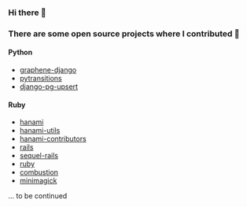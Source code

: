 ### Hi there 👋

### There are some open source projects where I contributed 🙌

####  Python
+ [graphene-django](https://github.com/graphql-python/graphene-django/commits?author=artofhuman)
+ [pytransitions](https://github.com/pytransitions/transitions/commits?author=artofhuman)
+ [django-pg-upsert](https://github.com/artofhuman/django-pg-upsert)

#### Ruby
+ [hanami](https://github.com/hanami/hanami/commits?author=artofhuman)
+ [hanami-utils](https://github.com/hanami/utils/commits?author=artofhuman)
+ [hanami-contributors](https://github.com/hanami/contributors/commits?author=artofhuman)
+ [rails](https://github.com/rails/rails/commits?author=artofhuman)
+ [sequel-rails](https://github.com/TalentBox/sequel-rails/commits?author=artofhuman)
+ [ruby](https://github.com/ruby/ruby/commits?author=artofhuman)
+ [combustion](https://github.com/pat/combustion/commits?author=artofhuman)
+ [minimagick](https://github.com/minimagick/minimagick/commits?author=artofhuman)


... to be continued
<!--
**artofhuman/artofhuman** is a ✨ _special_ ✨ repository because its `README.md` (this file) appears on your GitHub profile.

Here are some ideas to get you started:

- 🔭 I’m currently working on ...
- 🌱 I’m currently learning ...
- 👯 I’m looking to collaborate on ...
- 🤔 I’m looking for help with ...
- 💬 Ask me about ...
- 📫 How to reach me: ...
- 😄 Pronouns: ...
- ⚡ Fun fact: ...
-->
